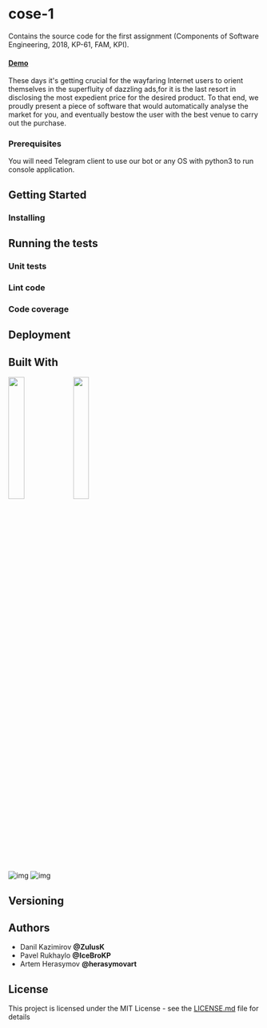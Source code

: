 <base href="${document.uri.toString(true)}"

>
# cose-1
Сontains the source code for the first assignment (Components of Software Engineering, 2018, KP-61, FAM, KPI).
#### [Demo](#)
These days it's getting crucial for the wayfaring Internet users to orient themselves in the superfluity of dazzling ads,for it is the last resort in disclosing the most expedient price for the desired product. To that end, we proudly present a piece of software that would automatically analyse the market for you, and eventually bestow the user with the best venue to carry out the purchase.
### Prerequisites
 You will need Telegram client to use our bot or any OS with python3 to run console application.
## Getting Started
### Installing
## Running the tests
### Unit tests
### Lint code
### Code coverage
## Deployment
## Built With
<img width="25%" src="https://cdn-images-1.medium.com/max/360/1*D755EGZDwnAAfVxFXWBW2g.png">
<img width="25%" src="https://travis-ci.com/images/logos/TravisCI-Mascot-1.png">

 ![img](https://cdn-images-1.medium.com/max/360/1*D755EGZDwnAAfVxFXWBW2g.png)
 ![img](https://travis-ci.com/images/logos/TravisCI-Mascot-1.png)


## Versioning
## Authors
* Danil Kazimirov **@ZulusK**
* Pavel Rukhaylo  **@IceBroKP**
* Artem Herasymov **@herasymovart**

## License
This project is licensed under the MIT License - see the [LICENSE.md](LICENSE.md) file for details

